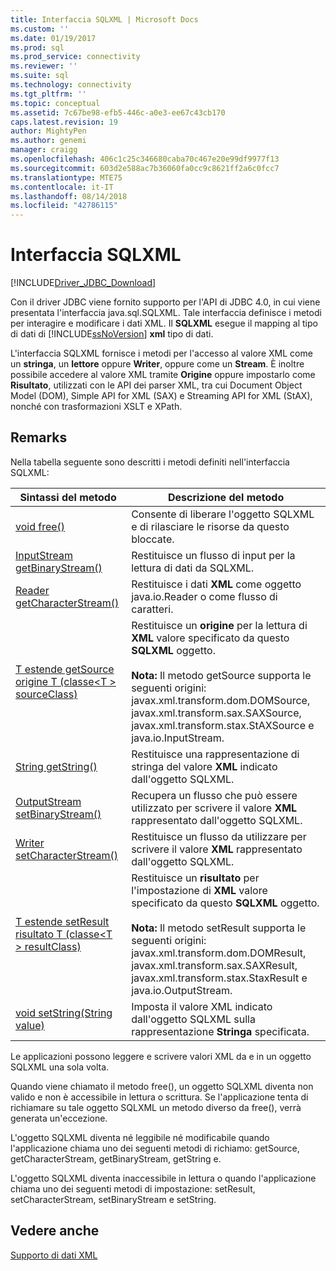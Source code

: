 ```yaml
---
title: Interfaccia SQLXML | Microsoft Docs
ms.custom: ''
ms.date: 01/19/2017
ms.prod: sql
ms.prod_service: connectivity
ms.reviewer: ''
ms.suite: sql
ms.technology: connectivity
ms.tgt_pltfrm: ''
ms.topic: conceptual
ms.assetid: 7c67be98-efb5-446c-a0e3-ee67c43cb170
caps.latest.revision: 19
author: MightyPen
ms.author: genemi
manager: craigg
ms.openlocfilehash: 406c1c25c346680caba70c467e20e99df9977f13
ms.sourcegitcommit: 603d2e588ac7b36060fa0cc9c8621ff2a6c0fcc7
ms.translationtype: MTE75
ms.contentlocale: it-IT
ms.lasthandoff: 08/14/2018
ms.locfileid: "42786115"
---
```

# <a name="sqlxml-interface"></a>Interfaccia SQLXML

[!INCLUDE[Driver_JDBC_Download](../../includes/driver_jdbc_download.md)]

Con il driver JDBC viene fornito supporto per l'API di JDBC 4.0, in cui viene presentata l'interfaccia java.sql.SQLXML. Tale interfaccia definisce i metodi per interagire e modificare i dati XML. Il **SQLXML** esegue il mapping al tipo di dati di [!INCLUDE[ssNoVersion](../../includes/ssnoversion-md.md)] **xml** tipo di dati.  
  
L'interfaccia SQLXML fornisce i metodi per l'accesso al valore XML come un **stringa**, un **lettore** oppure **Writer**, oppure come un **Stream**. È inoltre possibile accedere al valore XML tramite **Origine** oppure impostarlo come **Risultato**, utilizzati con le API dei parser XML, tra cui Document Object Model (DOM), Simple API for XML (SAX) e Streaming API for XML (StAX), nonché con trasformazioni XSLT e XPath.  
  
## <a name="remarks"></a>Remarks  

Nella tabella seguente sono descritti i metodi definiti nell'interfaccia SQLXML:  
  
|Sintassi del metodo|Descrizione del metodo|  
|-------------------|------------------------|  
|[void free()](http://go.microsoft.com/fwlink/?LinkId=131685)|Consente di liberare l'oggetto SQLXML e di rilasciare le risorse da questo bloccate.|  
|[InputStream getBinaryStream()](http://go.microsoft.com/fwlink/?LinkId=131754)|Restituisce un flusso di input per la lettura di dati da SQLXML.|  
|[Reader getCharacterStream()](http://go.microsoft.com/fwlink/?LinkId=131755)|Restituisce i dati **XML** come oggetto java.io.Reader o come flusso di caratteri.|  
|[T estende getSource origine T (classe\<T > sourceClass)](http://go.microsoft.com/fwlink/?LinkId=131756)|Restituisce un **origine** per la lettura di **XML** valore specificato da questo **SQLXML** oggetto.<br /><br /> **Nota:** Il metodo getSource supporta le seguenti origini: javax.xml.transform.dom.DOMSource, javax.xml.transform.sax.SAXSource, javax.xml.transform.stax.StAXSource e java.io.InputStream.|  
|[String getString()](http://go.microsoft.com/fwlink/?LinkId=131757)|Restituisce una rappresentazione di stringa del valore **XML** indicato dall'oggetto SQLXML.|  
|[OutputStream setBinaryStream()](http://go.microsoft.com/fwlink/?LinkId=131758)|Recupera un flusso che può essere utilizzato per scrivere il valore **XML** rappresentato dall'oggetto SQLXML.|  
|[Writer setCharacterStream()](http://go.microsoft.com/fwlink/?LinkId=131759)|Restituisce un flusso da utilizzare per scrivere il valore **XML** rappresentato dall'oggetto SQLXML.|  
|[T estende setResult risultato T (classe\<T > resultClass)](http://go.microsoft.com/fwlink/?LinkId=131760)|Restituisce un **risultato** per l'impostazione di **XML** valore specificato da questo **SQLXML** oggetto.<br /><br /> **Nota:** Il metodo setResult supporta le seguenti origini: javax.xml.transform.dom.DOMResult, javax.xml.transform.sax.SAXResult, javax.xml.transform.stax.StaxResult e java.io.OutputStream.|  
|[void setString(String value)](http://go.microsoft.com/fwlink/?LinkId=131762)|Imposta il valore XML indicato dall'oggetto SQLXML sulla rappresentazione **Stringa** specificata.|  
  
Le applicazioni possono leggere e scrivere valori XML da e in un oggetto SQLXML una sola volta.  
  
Quando viene chiamato il metodo free(), un oggetto SQLXML diventa non valido e non è accessibile in lettura o scrittura. Se l'applicazione tenta di richiamare su tale oggetto SQLXML un metodo diverso da free(), verrà generata un'eccezione.  
  
L'oggetto SQLXML diventa né leggibile né modificabile quando l'applicazione chiama uno dei seguenti metodi di richiamo: getSource, getCharacterStream, getBinaryStream, getString e.  
  
L'oggetto SQLXML diventa inaccessibile in lettura o quando l'applicazione chiama uno dei seguenti metodi di impostazione: setResult, setCharacterStream, setBinaryStream e setString.  
  
## <a name="see-also"></a>Vedere anche  

[Supporto di dati XML](../../connect/jdbc/supporting-xml-data.md)  
